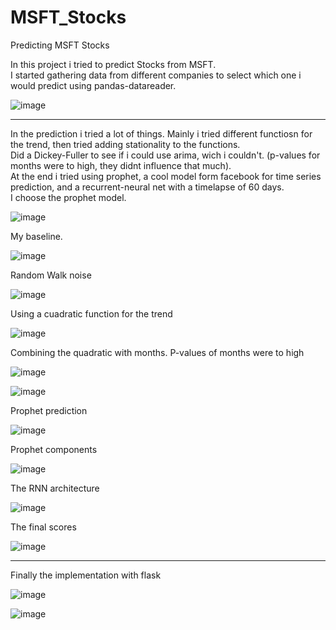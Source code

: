 # MSFT_Stocks
Predicting MSFT Stocks

In this project i tried to predict Stocks from MSFT. \
I started gathering data from different companies to select which one i would predict using pandas-datareader.

![image](https://user-images.githubusercontent.com/70241561/118751649-0f577000-b838-11eb-8ee6-735e16c63926.png)

--------------------------------------

In the prediction i tried a lot of things. Mainly i tried different functiosn for the trend, then tried adding stationality to the functions. \
Did a Dickey-Fuller to see if i could use arima, wich i couldn't. (p-values for months were to high, they didnt influence that much). \
At the end i tried using prophet, a cool model form facebook for time series prediction, and a recurrent-neural net with a timelapse of 60 days. \
I choose the prophet model.

![image](https://user-images.githubusercontent.com/70241561/118751884-7a08ab80-b838-11eb-98e2-f9baa2428588.png)


My baseline.

![image](https://user-images.githubusercontent.com/70241561/118751916-88ef5e00-b838-11eb-97c7-d3bd05d1fac6.png)


Random Walk noise

![image](https://user-images.githubusercontent.com/70241561/118751937-9573b680-b838-11eb-9f6b-59aba0a8f347.png)


Using a cuadratic function for the trend 

![image](https://user-images.githubusercontent.com/70241561/118751964-a1f80f00-b838-11eb-9afe-343d211e2579.png)


Combining the quadratic with months. P-values of months were to high

![image](https://user-images.githubusercontent.com/70241561/118752019-bdfbb080-b838-11eb-87ce-fbb7b7e60aa0.png)


![image](https://user-images.githubusercontent.com/70241561/118752063-d23fad80-b838-11eb-897f-74ed2de9a75a.png)

Prophet prediction

![image](https://user-images.githubusercontent.com/70241561/118752096-e1bef680-b838-11eb-8b4c-95284ae9c60c.png)

Prophet components

![image](https://user-images.githubusercontent.com/70241561/118752114-ea173180-b838-11eb-8089-429583806540.png)

The RNN architecture

![image](https://user-images.githubusercontent.com/70241561/118752185-01561f00-b839-11eb-8954-8230228cf4d6.png)

The final scores

![image](https://user-images.githubusercontent.com/70241561/118752222-10d56800-b839-11eb-8f80-03a710928653.png)

---------------------

Finally the implementation with flask


![image](https://user-images.githubusercontent.com/70241561/118752388-60b42f00-b839-11eb-94d4-bac5994cfba8.png)

![image](https://user-images.githubusercontent.com/70241561/118752399-67db3d00-b839-11eb-957a-447cc0dd5cb2.png)















